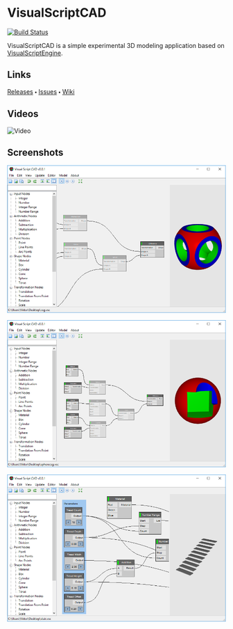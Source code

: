 # VisualScriptCAD

[![Build Status](https://ci.appveyor.com/api/projects/status/k6w0f78gijardc9c?svg=true)](https://ci.appveyor.com/project/kovacsv/visualscriptcad)

VisualScriptCAD is a simple experimental 3D modeling application based on [VisualScriptEngine](https://github.com/kovacsv/VisualScriptEngine).

## Links

[Releases](https://github.com/kovacsv/VisualScriptCAD/releases) 🞄 [Issues](https://github.com/kovacsv/VisualScriptCAD/issues) 🞄 [Wiki](https://github.com/kovacsv/VisualScriptCAD/wiki)

## Videos

![Video](Documentation/Videos/VisualScriptCAD01.png?raw=true "VisuaScriptCAD")

## Screenshots

![Screenshot](Documentation/Screenshots/VisualScriptCAD01.png?raw=true "VisuaScriptCAD")

![Screenshot](Documentation/Screenshots/VisualScriptCAD02.png?raw=true "VisuaScriptCAD")

![Screenshot](Documentation/Screenshots/VisualScriptCAD03.png?raw=true "VisuaScriptCAD")

